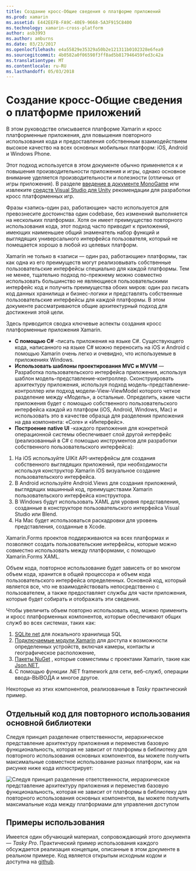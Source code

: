 ```yaml
---
title: Создание кросс-Общие сведения о платформе приложений
ms.prod: xamarin
ms.assetid: E442EEFB-FA9C-40E9-9668-5A3F915C8400
ms.technology: xamarin-cross-platform
author: asb3993
ms.author: amburns
ms.date: 03/23/2017
ms.openlocfilehash: e4a55829e35329a50b2e121311b0102328e6fea9
ms.sourcegitcommit: 4b0582a0f06598f3ff8ad5b817946459fed3c42a
ms.translationtype: MT
ms.contentlocale: ru-RU
ms.lasthandoff: 05/03/2018
---
```

# <a name="building-cross-platform-applications-overview"></a>Создание кросс-Общие сведения о платформе приложений

В этом руководстве описывается платформе Xamarin и кросс платформенные приложения, для повышения повторного использования кода и предоставления собственным взаимодействием высокое качество на всех основных мобильных платформ: iOS, Android и Windows Phone.

Этот подход используется в этом документе обычно применяется к и повышения производительности приложения и игры, однако основное внимание уделяется производительности и полезности (отличных от игры приложения). В разделе [введение в документе MonoGame](~/graphics-games/monogame/introduction/index.md) или извлеките [средств Visual Studio для Unity](https://docs.microsoft.com/visualstudio/cross-platform/visual-studio-tools-for-unity) рекомендации для разработки кросс платформенных игр.

Фразы «запись-один раз, работающие» часто используется для превознесите достоинства один codebase, без изменений выполняется на нескольких платформах. Хотя он имеет преимущество повторного использования кода, этот подход часто приводит к приложений, имеющих наименьшее общий знаменатель набор функций и выглядящих универсального интерфейса пользователя, который не помещается хорошо в любой из целевых платформ.

Xamarin не только в «записи — один раз, работающие» платформы, так как одна из его преимуществ могут реализовывать собственные пользовательские интерфейсы специально для каждой платформы. Тем не менее, тщательно подход по-прежнему можно совместно использовать большинство не являющиеся пользовательскими интерфейс код и получить преимущества обоих миров: один раз писать код данных хранилища и бизнес-логики и представлять собственные пользовательские интерфейсы для каждой платформы. В этом документе рассматриваются общие архитектурный подход для достижения этой цели.

Здесь приводится сводка ключевые аспекты создания кросс платформенные приложения Xamarin.

-   **С помощью C#** -писать приложения на языке C#. Существующего кода, написанного на языке C# можно переносить на iOS и Android с помощью Xamarin очень легко и очевидно, что используемые в приложениях Windows.
-   **Использовать шаблоны проектирования MVC и MVVM** — Разработка пользовательского интерфейса приложения, используя шаблон модель-представление-контроллер. Сконструировать архитектуру приложения, используя подход модель-представление-контроллер или подход модели-View-ViewModel которого четкое разделение между «Модель», а остальные. Определить, какие части приложения будет с помощью собственного пользовательского интерфейса каждой из платформ (iOS, Android, Windows, Mac) и использовать это в качестве образца для разделения приложения на два компонента: «Core» и «Интерфейс».
-   **Построение native UI** -каждого приложения для конкретной операционной системы обеспечивает слой другой интерфейс (реализованный в C# с помощью инструментов для разработки собственного пользовательского интерфейса):

1.  На iOS используйте UIKit API-интерфейсы для создания собственного выглядящих приложений, при необходимости используя конструктор Xamarin iOS визуальное создание пользовательского интерфейса.
1.  В Android используйте Android.Views для создания приложений, выглядящих машинный код, преимуществами Xamarin пользовательского интерфейса конструктора.
1.  В Windows будут использовать XAML для уровня представления, созданные в конструкторе пользовательского интерфейса Visual Studio или Blend.
1.  На Mac будет использоваться раскадровки для уровень представления, созданные в Xcode.

Xamarin.Forms проектов поддерживаются на всех платформах и позволяют создать пользовательские интерфейсы, которые можно совместно использовать между платформами, с помощью Xamarin.Forms XAML. 

Объем кода, повторное использование будет зависеть от во многом объем кода, хранится в общей процессора и объем кода пользовательского интерфейса определенных. Основной код, который является все, что не взаимодействовать непосредственно с пользователем, а также предоставляет службы для части приложения, которые будет собирать и отображать эти сведения.

Чтобы увеличить объем повторно использовать код, можно применить и кросс платформенных компонентов, которые обеспечивают общих служб во всех системах, таких как:

1.   [SQLite net](https://www.nuget.org/packages/sqlite-net-pcl/) для локального хранилища SQL
1.   [Подключаемые модули Xamarin](https://xamarin.com/plugins) для доступа к возможности определенных устройств, включая камеры, контакты и географическое расположение,
1.   [Пакеты NuGet](https://nuget.org) , которые совместимы с проектами Xamarin, такие как [Json.NET](https://www.nuget.org/packages/Newtonsoft.Json/),
1.  С помощью функции .NET framework для сети, веб-служб, операции ввода-ВЫВОДА и многое другое.


Некоторые из этих компонентов, реализованные в *Tasky* практический пример.

 <a name="Separate_Reusable_Code_into_a_Core_Library" />


## <a name="separate-reusable-code-into-a-core-library"></a>Отдельный код для повторного использования основной библиотеки

Следуя принцип разделение ответственности, иерархическое представление архитектуру приложения и переместив базовую функциональность, которая не зависит от платформы в библиотеку для повторного использования основных компонентов, вы можете получить максимальные совместное использование разных платформ, как на рисунке ниже кода иллюстрирует:

 ![](overview-images/layers2.png "Следуя принцип разделение ответственности, иерархическое представление архитектуру приложения и переместив базовую функциональность, которая не зависит от платформы в библиотеку для повторного использования основных компонентов, вы можете получить максимальные кода между платформами для управления доступом")

 <a name="Case_Studies" />


## <a name="case-studies"></a>Примеры использования

Имеется один обучающий материал, сопровождающий этого документа — *Tasky Pro*. Практический пример использования каждого обсуждается реализация концепции, описанные в этом документе в реальном примере. Код является открытым исходным кодом и доступна на [github](https://github.com/xamarin/mobile-samples/).
